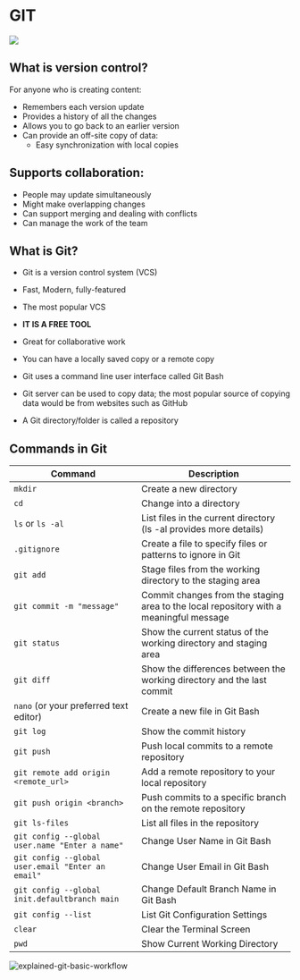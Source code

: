 # **GIT**

![
](https://media4.giphy.com/media/v1.Y2lkPTc5MGI3NjExZjBhbnhsdHBxb29mcHVmb3g4cnp0eGR3OHFncWIzandnZGp3eWQyZyZlcD12MV9pbnRlcm5hbF9naWZfYnlfaWQmY3Q9Zw/QDjpIL6oNCVZ4qzGs7/giphy.gif)

## **What is version control?**

For anyone who is creating content:

* Remembers each version update
* Provides a history of all the changes
* Allows you to go back to an earlier version
* Can provide an off-site copy of data:
    * Easy synchronization with local copies

## **Supports collaboration:**

* People may update simultaneously
* Might make overlapping changes
* Can support merging and dealing with conflicts
* Can manage the work of the team

## **What is Git?**

* Git is a version control system (VCS)
* Fast, Modern, fully-featured
* The most popular VCS
* **IT IS A FREE TOOL**
* Great for collaborative work
* You can have a locally saved copy or a remote copy

* Git uses a command line user interface called Git Bash
* Git server can be used to copy data; the most popular source of copying data would be from websites such as GitHub

* A Git directory/folder is called a repository

## **Commands in Git**

| Command | Description |
|---|---|
| `mkdir` | Create a new directory |
| `cd` | Change into a directory |
| `ls` or `ls -al` | List files in the current directory (ls -al provides more details) |
| `.gitignore` | Create a file to specify files or patterns to ignore in Git |
| `git add` | Stage files from the working directory to the staging area |
| `git commit -m "message"` | Commit changes from the staging area to the local repository with a meaningful message |
| `git status` | Show the current status of the working directory and staging area |
| `git diff` | Show the differences between the working directory and the last commit |
| `nano` (or your preferred text editor) | Create a new file in Git Bash |
| `git log` | Show the commit history |
| `git push` | Push local commits to a remote repository |
| `git remote add origin <remote_url>` | Add a remote repository to your local repository |
| `git push origin <branch>` | Push commits to a specific branch on the remote repository |
| `git ls-files` | List all files in the repository |
| `git config --global user.name "Enter a name"` | Change User Name in Git Bash |
| `git config --global user.email "Enter an email"` | Change User Email in Git Bash |  
| `git config --global init.defaultbranch main` | Change Default Branch Name in Git Bash |
| `git config --list` | List Git Configuration Settings |
| `clear` | Clear the Terminal Screen |
| `pwd` | Show Current Working Directory |

![explained-git-basic-workflow](https://github.com/user-attachments/assets/8d0faa15-7d83-4bac-8dbe-4a0e4049f834)

